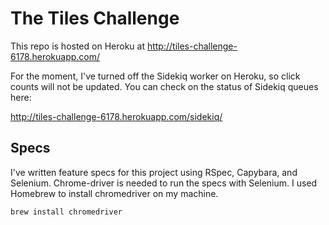 # The Tiles Challenge 

This repo is hosted on Heroku at http://tiles-challenge-6178.herokuapp.com/

For the moment, I've turned off the Sidekiq worker on Heroku, so click counts will not be updated. You can check on the status of Sidekiq queues here:

http://tiles-challenge-6178.herokuapp.com/sidekiq/


## Specs

I've written feature specs for this project using RSpec, Capybara, and Selenium. Chrome-driver is needed to run the specs with Selenium. I used Homebrew to install chromedriver on my machine.

```brew install chromedriver```
